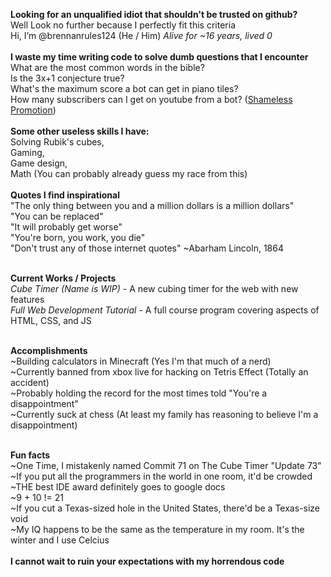 **Looking for an unqualified idiot that shouldn't be trusted on github?**
<br>
Well Look no further because I perfectly fit this criteria
<br>
Hi, I’m @brennanrules124 (He / Him) _Alive for ~16 years, lived 0_
<br>
<br>
**I waste my time writing code to solve dumb questions that I encounter**
<br>
What are the most common words in the bible?
<br>
Is the 3x+1 conjecture true?
<br>
What's the maximum score a bot can get in piano tiles?
<br>
How many subscribers can I get on youtube from a bot? (<a href="https://www.youtube.com/channel/UCKoLJvo_AGMZhovQPwD34tA">Shameless Promotion</a>)
<br>
<br>
**Some other useless skills I have:**
<br>
Solving Rubik's cubes,
<br>
Gaming,
<br>
Game design,
<br>
Math (You can probably already guess my race from this)
<br>
<br>
**Quotes I find inspirational**
<br>
"The only thing between you and a million dollars is a million dollars" 
<br>
"You can be replaced" 
<br>
"It will probably get worse" 
<br>
"You're born, you work, you die" 
<br>
"Don't trust any of those internet quotes" ~Abarham Lincoln, 1864
<br>
<br>

**Current Works / Projects**
<br>
_Cube Timer (Name is WIP)_ - A new cubing timer for the web with new features
<br>
_Full Web Development Tutorial_ - A full course program covering aspects of HTML, CSS, and JS
<br>
<br>

**Accomplishments**
<br>
~Building calculators in Minecraft (Yes I'm that much of a nerd)
<br>
~Currently banned from xbox live for hacking on Tetris Effect (Totally an accident)
<br>
~Probably holding the record for the most times told "You're a disappointment"
<br>
~Currently suck at chess (At least my family has reasoning to believe I'm a disappointment)
<br>
<br>

**Fun facts**
<br>
~One Time, I mistakenly named Commit 71 on The Cube Timer "Update 73"
<br>
~If you put all the programmers in the world in one room, it'd be crowded
<br>
~THE best IDE award definitely goes to google docs
<br>
~9 + 10 != 21
<br>
~If you cut a Texas-sized hole in the United States, there'd be a Texas-size void
<br>
~My IQ happens to be the same as the temperature in my room. It's the winter and I use Celcius
<br>
<br>
**I cannot wait to ruin your expectations with my horrendous code**
